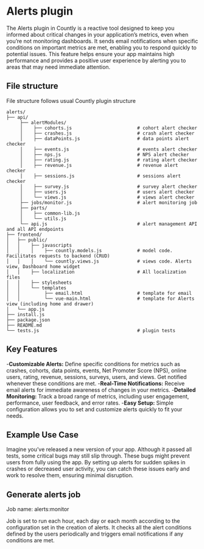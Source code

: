 # Alerts plugin

The Alerts plugin in Countly is a reactive tool designed to keep you informed about critical changes in your application’s metrics, even when you’re not monitoring dashboards. It sends email notifications when specific conditions on important metrics are met, enabling you to respond quickly to potential issues. This feature helps ensure your app maintains high performance and provides a positive user experience by alerting you to areas that may need immediate attention.

## File structure
File structure follows usual Countly plugin structure
```
alerts/
├── api/ 
     ├── alertModules/
     │    ├── cohorts.js                        # cohort alert checker
     │    ├── crashes.js                        # crash alert checker
     │    ├── dataPoints.js                     # data points alert checker
     │    ├── events.js                         # events alert checker
     │    ├── nps.js                            # NPS alert checker
     │    ├── rating.js                         # rating alert checker
     │    ├── revenue.js                        # revenue alert checker
     │    ├── sessions.js                       # sessions alert checker
     │    ├── survey.js                         # survey alert checker
     │    ├── users.js                          # users alert checker
     │    └── views.js                          # views alert checker
     ├── jobs/monitor.js                        # alert monitoring job
     ├── parts/
     │    ├── common-lib.js
     │    └── utils.js
     └── api.js                                 # alert management API and all API endpoints
├── frontend/
│   ├── public/
│   │    ├── javascripts
│   │    │    ├── countly.models.js             # model code. Facilitates requests to backend (CRUD) 
│   │    │    └── countly.views.js              # views code. Alerts view, Dashboard home widget
│   │    ├── localization                       # All localization files 
│   │    ├── stylesheets
│   │    └── templates 
│   │         ├── email.html                    # template for email 
│   │         └── vue-main.html                 # template for Alerts view (including home and drawer)
│   └── app.js
├── install.js
├── package.json
├── README.md
└── tests.js                                    # plugin tests
```

## Key Features

-**Customizable Alerts:** Define specific conditions for metrics such as crashes, cohorts, data points, events, Net Promoter Score (NPS), online users, rating, revenue, sessions, surveys, users, and views. Get notified whenever these conditions are met.
-**Real-Time Notifications:** Receive email alerts for immediate awareness of changes in your metrics.
-**Detailed Monitoring:** Track a broad range of metrics, including user engagement, performance, user feedback, and error rates.
-**Easy Setup:** Simple configuration allows you to set and customize alerts quickly to fit your needs.

## Example Use Case

Imagine you’ve released a new version of your app. Although it passed all tests, some critical bugs may still slip through. These bugs might prevent users from fully using the app. By setting up alerts for sudden spikes in crashes or decreased user activity, you can catch these issues early and work to resolve them, ensuring minimal disruption.

## Generate alerts job

Job name: alerts:monitor

Job is set to run each hour, each day or each month according to the configuration set in the creation of alerts. It checks all the alert conditions defined by the users periodically and triggers email notifications if any conditions are met.